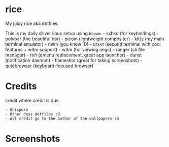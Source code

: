 # rice
My juicy rice aka dotfiles.

This is my daily driver linux setup using ```bspwm```:
    - sxhkd (for keybindings)
    - polybar (the beautiful bar)
    - picom (lightweight compositor)
    - kitty (my main terminal emulator)
    - nvim (you know :D)
    - urxvt (second terminal with cool features + w3m support)
    - w3m (for viewing imgs)
    - ranger (cli file manager)
    - rofi (dmenu replacement, great app launcher)
    - dunst (notification daemon)
    - flameshot (great for taking screenshots)
    - qutebrowser (keyboard-focused browser)

# Credits

credit where credit is due.

    - Unixporn
    - Other devs dotfiles :D
    - All credit go to the author of the wallpapers :D

# Screenshots


